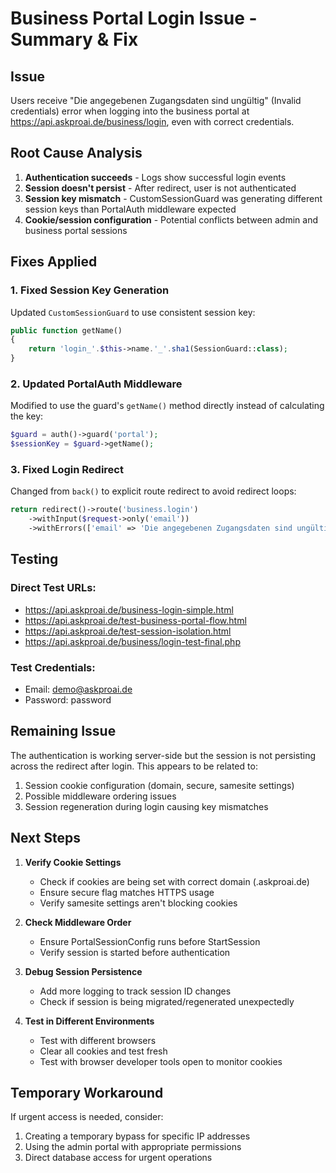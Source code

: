 # Business Portal Login Issue - Summary & Fix

## Issue
Users receive "Die angegebenen Zugangsdaten sind ungültig" (Invalid credentials) error when logging into the business portal at https://api.askproai.de/business/login, even with correct credentials.

## Root Cause Analysis

1. **Authentication succeeds** - Logs show successful login events
2. **Session doesn't persist** - After redirect, user is not authenticated
3. **Session key mismatch** - CustomSessionGuard was generating different session keys than PortalAuth middleware expected
4. **Cookie/session configuration** - Potential conflicts between admin and business portal sessions

## Fixes Applied

### 1. Fixed Session Key Generation
Updated `CustomSessionGuard` to use consistent session key:
```php
public function getName()
{
    return 'login_'.$this->name.'_'.sha1(SessionGuard::class);
}
```

### 2. Updated PortalAuth Middleware
Modified to use the guard's `getName()` method directly instead of calculating the key:
```php
$guard = auth()->guard('portal');
$sessionKey = $guard->getName();
```

### 3. Fixed Login Redirect
Changed from `back()` to explicit route redirect to avoid redirect loops:
```php
return redirect()->route('business.login')
    ->withInput($request->only('email'))
    ->withErrors(['email' => 'Die angegebenen Zugangsdaten sind ungültig.']);
```

## Testing

### Direct Test URLs:
- https://api.askproai.de/business-login-simple.html
- https://api.askproai.de/test-business-portal-flow.html
- https://api.askproai.de/test-session-isolation.html
- https://api.askproai.de/business/login-test-final.php

### Test Credentials:
- Email: demo@askproai.de
- Password: password

## Remaining Issue
The authentication is working server-side but the session is not persisting across the redirect after login. This appears to be related to:

1. Session cookie configuration (domain, secure, samesite settings)
2. Possible middleware ordering issues
3. Session regeneration during login causing key mismatches

## Next Steps

1. **Verify Cookie Settings**
   - Check if cookies are being set with correct domain (.askproai.de)
   - Ensure secure flag matches HTTPS usage
   - Verify samesite settings aren't blocking cookies

2. **Check Middleware Order**
   - Ensure PortalSessionConfig runs before StartSession
   - Verify session is started before authentication

3. **Debug Session Persistence**
   - Add more logging to track session ID changes
   - Check if session is being migrated/regenerated unexpectedly

4. **Test in Different Environments**
   - Test with different browsers
   - Clear all cookies and test fresh
   - Test with browser developer tools open to monitor cookies

## Temporary Workaround
If urgent access is needed, consider:
1. Creating a temporary bypass for specific IP addresses
2. Using the admin portal with appropriate permissions
3. Direct database access for urgent operations
